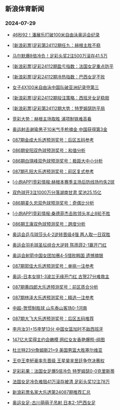 ## 新浪体育新闻 
### 2024-07-29

+ [46秒92！潘展乐打破100米自由泳奥运会纪录](https://sports.sina.com.cn/others/swim/2024-07-28/doc-incfrvke3388377.shtml)

+ [[新浪彩票]足彩第24112期任九：赫根主胜不稳](https://sports.sina.com.cn/l/2024-07-28/doc-incfrvkh0164936.shtml)

+ [马尔默爆8倍冷负！足彩头奖2注500万滚存41.5万](https://sports.sina.com.cn/l/2024-07-28/doc-incfrvkh0164148.shtml)

+ [[新浪彩票]足彩24112期盈亏指数：法国女足重点防平](https://sports.sina.com.cn/l/2024-07-28/doc-incfrvke3388350.shtml)

+ [[新浪彩票]足彩24112期冷热指数：巴西女足不败](https://sports.sina.com.cn/l/2024-07-28/doc-incfrvki5555096.shtml)

+ [女子4X100米自由泳中国队破亚洲纪录夺第三](https://sports.sina.com.cn/others/swim/2024-07-28/doc-incfrvkm2332589.shtml)

+ [[新浪彩票]足彩24112期投注策略：西班牙女足稳胆](https://sports.sina.com.cn/l/2024-07-28/doc-incfrvki5555443.shtml)

+ [[新浪彩票]足彩第24112期大势：特罗姆瑟防平局](https://sports.sina.com.cn/l/2024-07-28/doc-incfrvke3387480.shtml)

+ [竞彩大势：赫根主场取胜 浦项制铁难高看](https://sports.sina.com.cn/l/2024-07-28/doc-incfrvkh0164471.shtml)

+ [奥运射击谢瑜男子10米气手枪摘金 中国获得第3金](https://sports.sina.com.cn/others/shoot/2024-07-28/doc-incfsnfz5233811.shtml)

+ [087期金成大乐透预测奖号：后区五码参考](https://sports.sina.com.cn/l/2024-07-28/doc-incfsnhc2008694.shtml)

+ [086期安阳双色球预测奖号：和值分析](https://sports.sina.com.cn/l/2024-07-28/doc-incfsnfx9838841.shtml)

+ [086期白琪峰双色球预测奖号：极距大中小分析](https://sports.sina.com.cn/l/2024-07-28/doc-incfsnfx9839412.shtml)

+ [087期孔阳大乐透预测奖号：前区复式参考](https://sports.sina.com.cn/l/2024-07-28/doc-incfsnfw3067340.shtml)

+ [[小炮APP]竞彩情报:赫根本赛季主场后防线场均失2球](https://sports.sina.com.cn/l/2024-07-28/doc-incfrzse0069992.shtml)

+ [双色球开3注1000万分落湖南甘肃 奖池25.15亿](https://sports.sina.com.cn/l/2024-07-28/doc-incftccr9505073.shtml)

+ [086期麦久忠双色球预测奖号：奇偶比分析](https://sports.sina.com.cn/l/2024-07-28/doc-incfsnfx9838748.shtml)

+ [[小炮APP]竞彩情报:桑德菲杰击败领头羊止8轮不胜](https://sports.sina.com.cn/l/2024-07-28/doc-incfrzsa3294692.shtml)

+ [086期王康双色球预测奖号：跨度分析](https://sports.sina.com.cn/l/2024-07-28/doc-incfsnfz5224542.shtml)

+ [奥运会乒乓球莎头4-2逆转晋级4强 两人取一日双胜](https://sports.sina.com.cn/others/pingpang/2024-07-29/doc-incftimt1552811.shtml)

+ [奥运会羽毛球圣坛组合大逆转 陈雨菲2-1赢开门红](https://sports.sina.com.cn/others/badmin/2024-07-28/doc-incftimp9385077.shtml)

+ [奥运会射箭中国女团加赛4-5惜败韩国 遗憾摘银](https://sports.sina.com.cn/others/shot/2024-07-28/doc-incftimu9718350.shtml)

+ [087期郭佳大乐透预测奖号：单挑一注参考](https://sports.sina.com.cn/l/2024-07-28/doc-incfsnfx9842284.shtml)

+ [奥运-日本女排1-3波兰无缘开门红 古贺27分难救主](https://sports.sina.com.cn/others/volleyball/2024-07-28/doc-incftcct4883559.shtml)

+ [087期黄四郎大乐透预测奖号：前区质合分析](https://sports.sina.com.cn/l/2024-07-28/doc-incfsnfx9844208.shtml)

+ [087期林泽大乐透预测奖号：精选一注参考](https://sports.sina.com.cn/l/2024-07-28/doc-incfsnfw3065606.shtml)

+ [中超-贺惯制胜球 山东泰山客场0-1河南](https://sports.sina.com.cn/china/j/2024-07-28/doc-incftcct4891694.shtml)

+ [087期大飞大乐透预测奖号：后区五码推荐](https://sports.sina.com.cn/l/2024-07-28/doc-incfsnhc2007610.shtml)

+ [李月汝31+15李梦13分 中国女篮加时不敌西班牙](https://sports.sina.com.cn/basketball/cba/2024-07-28/doc-incftccw9835378.shtml)

+ [147亿大奖得主约会嫩模 网红女友香艳爆照-组图](https://sports.sina.com.cn/l/2024-07-29/doc-incftyim1206352.shtml)

+ [杜兰特23分詹姆斯21+9 美国男篮大胜塞尔维亚](https://sports.sina.com.cn/basketball/nba/2024-07-29/doc-incftyii4425062.shtml)

+ [王中王李轩豪率先晋级 王星昊芈昱廷争夺决赛权](https://sports.sina.com.cn/go/2024-07-28/doc-incfsspx5116910.shtml)

+ [足彩彩果：法国女足爆5倍冷负 特罗姆瑟0-0克里斯蒂](https://sports.sina.com.cn/l/2024-07-29/doc-incftyin9402786.shtml)

+ [法国女足冷负难阻41万滚存被清 足彩头奖12注78万](https://sports.sina.com.cn/l/2024-07-29/doc-incftyin9402786.shtml)

+ [新浪彩票名家大乐透第24087期推荐汇总](https://sports.sina.com.cn/l/2024-07-28/doc-incfsnfw3066418.shtml)

+ [奥运女足-古川萌萌子吊射 日本2-1巴西女足](https://sports.sina.com.cn/g/2024-07-29/doc-incftyim1197607.shtml)

